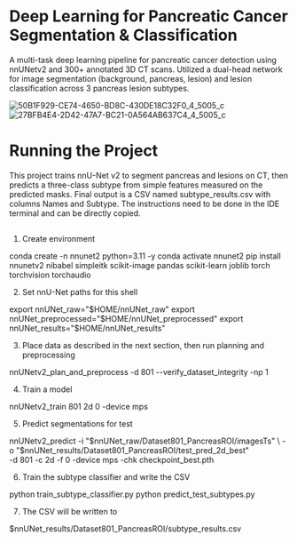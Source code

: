 

# Deep Learning for Pancreatic Cancer Segmentation & Classification 

A multi-task deep learning pipeline for pancreatic cancer detection using nnUNetv2 and 300+ annotated 3D CT scans. Utilized a dual-head network for image segmentation (background, pancreas, lesion) and lesion classification across 3 pancreas lesion subtypes.

![50B1F929-CE74-4650-BD8C-430DE18C32F0_4_5005_c](https://github.com/user-attachments/assets/32c4c467-e4c4-4252-8d61-b451135a278a)
![27BFB4E4-2D42-47A7-BC21-0A564AB637C4_4_5005_c](https://github.com/user-attachments/assets/37ebb116-589b-4f80-88a1-c0056b97c367)

##
# Running the Project 
This project trains nnU-Net v2 to segment pancreas and lesions on CT, then predicts a three-class subtype from simple features measured on the predicted masks. Final output is a CSV named subtype_results.csv with columns Names and Subtype. The instructions need to be done in the IDE terminal and can be directly copied. 
## 
1. Create environment
   
conda create -n nnunet2 python=3.11 -y
conda activate nnunet2
pip install nnunetv2 nibabel simpleitk scikit-image pandas scikit-learn joblib torch torchvision torchaudio

2. Set nnU-Net paths for this shell
   
export nnUNet_raw="$HOME/nnUNet_raw"
export nnUNet_preprocessed="$HOME/nnUNet_preprocessed"
export nnUNet_results="$HOME/nnUNet_results"

3. Place data as described in the next section, then run planning and preprocessing
   
nnUNetv2_plan_and_preprocess -d 801 --verify_dataset_integrity -np 1

4. Train a model
 
nnUNetv2_train 801 2d 0 -device mps

5. Predict segmentations for test

nnUNetv2_predict -i "$nnUNet_raw/Dataset801_PancreasROI/imagesTs" \
-o "$nnUNet_results/Dataset801_PancreasROI/test_pred_2d_best" \
-d 801 -c 2d -f 0 -device mps -chk checkpoint_best.pth

6. Train the subtype classifier and write the CSV

python train_subtype_classifier.py
python predict_test_subtypes.py

7. The CSV will be written to

$nnUNet_results/Dataset801_PancreasROI/subtype_results.csv

